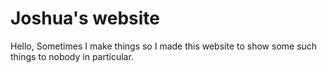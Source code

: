 # Joshua's website
Hello,
Sometimes I make things so I made this website to show some such things to nobody in particular.
